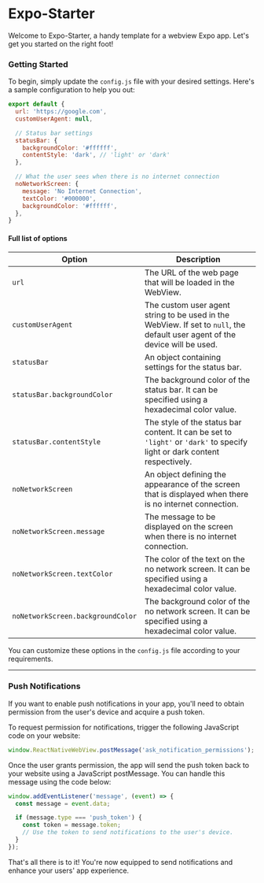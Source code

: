 # Expo-Starter
Welcome to Expo-Starter, a handy template for a webview Expo app. Let's get you started on the right foot!

### Getting Started
To begin, simply update the `config.js` file with your desired settings. Here's a sample configuration to help you out:
```javascript
export default {
  url: 'https://google.com',
  customUserAgent: null,

  // Status bar settings
  statusBar: {
    backgroundColor: '#ffffff',
    contentStyle: 'dark', // 'light' or 'dark'
  },

  // What the user sees when there is no internet connection
  noNetworkScreen: {
    message: 'No Internet Connection',
    textColor: '#000000',
    backgroundColor: '#ffffff',
  },
}
```

#### Full list of options

| Option              | Description                                                                                                                                                                                                                                                              |
|---------------------|--------------------------------------------------------------------------------------------------------------------------------------------------------------------------------------------------------------------------------------------------------------------------|
| `url`               | The URL of the web page that will be loaded in the WebView.                                                                                                                                                                                                              |
| `customUserAgent`   | The custom user agent string to be used in the WebView. If set to `null`, the default user agent of the device will be used.                                                                                                                                            |
| `statusBar`         | An object containing settings for the status bar.                                                                                                                                                                                                                        |
| `statusBar.backgroundColor` | The background color of the status bar. It can be specified using a hexadecimal color value.                                                                                                                                                                     |
| `statusBar.contentStyle`    | The style of the status bar content. It can be set to `'light'` or `'dark'` to specify light or dark content respectively.                                                                                                                                                   |
| `noNetworkScreen`   | An object defining the appearance of the screen that is displayed when there is no internet connection.                                                                                                                                                                |
| `noNetworkScreen.message`     | The message to be displayed on the screen when there is no internet connection.                                                                                                                                                                                         |
| `noNetworkScreen.textColor`   | The color of the text on the no network screen. It can be specified using a hexadecimal color value.                                                                                                                                                                   |
| `noNetworkScreen.backgroundColor` | The background color of the no network screen. It can be specified using a hexadecimal color value.                                                                                                                                                               |

You can customize these options in the `config.js` file according to your requirements.

---

### Push Notifications
If you want to enable push notifications in your app, you'll need to obtain permission from the user's device and acquire a push token.

To request permission for notifications, trigger the following JavaScript code on your website:
```javascript
window.ReactNativeWebView.postMessage('ask_notification_permissions');
```

Once the user grants permission, the app will send the push token back to your website using a JavaScript postMessage. You can handle this message using the code below:
```javascript
window.addEventListener('message', (event) => {
  const message = event.data;

  if (message.type === 'push_token') {
    const token = message.token;
    // Use the token to send notifications to the user's device.
  }
});
```

That's all there is to it! You're now equipped to send notifications and enhance your users' app experience.
